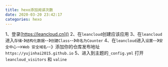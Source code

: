```yaml
---
title: hexo添加阅读次数
date: 2020-03-20 23:42:17
categories: hexo
---
```


1、登录[https://leancloud.cn]()
2、在`leancloud`创建应该应用
3、在`leancloud`进入`存储`-》`结构化数据`--》`创建Class`--》`命名为Counter`
4、在`leancloud`进入`设置`--》`安全中心`-->`Web 安全域名`--》添加你的仓库发布地址`https://yujinhai2015.github.io`
5、进入到主题的`_config.yml`
打开 `leancloud_visitors` 和 `valine`

